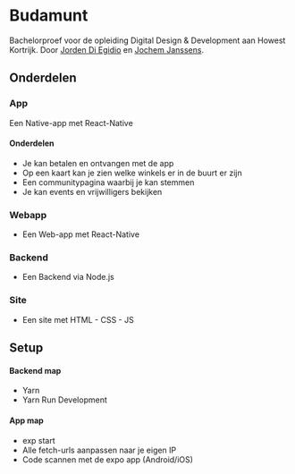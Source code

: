 # Budamunt
Bachelorproef voor de opleiding Digital Design & Development aan Howest Kortrijk. Door [Jorden Di Egidio](https://www.behance.net/jordendiegidio) en [Jochem Janssens](https://www.janssensjochem.be).

## Onderdelen

### App
Een Native-app met React-Native

#### Onderdelen
- Je kan betalen en ontvangen met de app
- Op een kaart kan je zien welke winkels er in de buurt er zijn
- Een communitypagina waarbij je kan stemmen
- Je kan events en vrijwilligers bekijken

### Webapp
- Een Web-app met React-Native

### Backend
- Een Backend via Node.js

### Site
- Een site met HTML - CSS - JS

## Setup

#### Backend map
- Yarn
- Yarn Run Development

#### App map
- exp start
- Alle fetch-urls aanpassen naar je eigen IP
- Code scannen met de expo app (Android/iOS)

